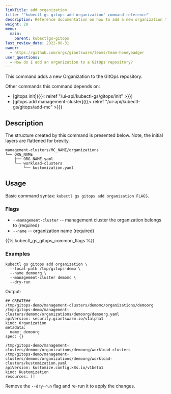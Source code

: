 ```yaml
---
linkTitle: add organization
title: "'kubectl gs gitops add organization' command reference"
description: Reference documentation on how to add a new organization to a GitOps repository.
weight: 20
menu:
  main:
    parent: kubectlgs-gitops
last_review_date: 2022-08-31
owner:
  - https://github.com/orgs/giantswarm/teams/team-honeybadger
user_questions:
  - How do I add an organization to a GitOps repository?
---
```


This command adds a new Organization to the GitOps repository.

Other commands this command depends on:

- [gitops init]({{< relref "/ui-api/kubectl-gs/gitops/init" >}})
- [gitops add management-cluster]({{< relref "/ui-api/kubectl-gs/gitops/add-mc" >}})

## Description

The structure created by this command is presented below. Note, the initial layers are flattened for brevity.

```nohighlight
management-clusters/MC_NAME/organizations
└── ORG_NAME
    ├── ORG_NAME.yaml
    └── workload-clusters
        └── kustomization.yaml
```

## Usage

Basic command syntax: `kubectl gs gitops add organization FLAGS`.

### Flags

- `--management-cluster` -- management cluster the organization belongs to (required)
- `--name` -- organization name (required)

{{% kubectl_gs_gitops_common_flags %}}

### Examples

```nohighlight
kubectl gs gitops add organization \
  --local-path /tmp/gitops-demo \
  --name demoorg \
  --management-cluster demomc \
  --dry-run
```

Output:

```nohighlight
## CREATE##
/tmp/gitops-demo/management-clusters/demomc/organizations/demoorg
/tmp/gitops-demo/management-clusters/demomc/organizations/demoorg/demoorg.yaml
apiVersion: security.giantswarm.io/v1alpha1
kind: Organization
metadata:
  name: demoorg
spec: {}

/tmp/gitops-demo/management-clusters/demomc/organizations/demoorg/workload-clusters
/tmp/gitops-demo/management-clusters/demomc/organizations/demoorg/workload-clusters/kustomization.yaml
apiVersion: kustomize.config.k8s.io/v1beta1
kind: Kustomization
resources: []
```

Remove the `--dry-run` flag and re-run it to apply the changes.
